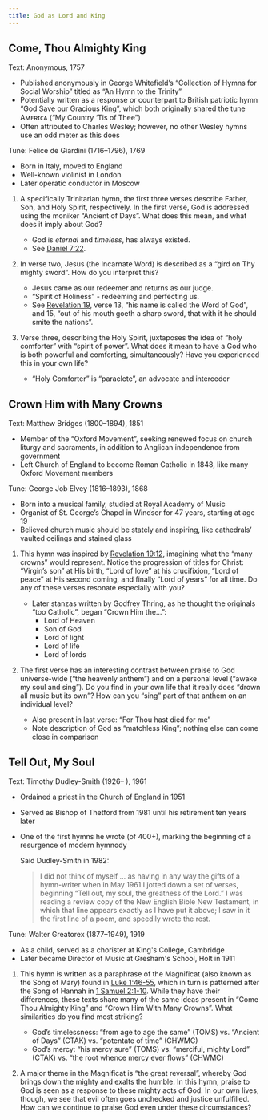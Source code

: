 ```yaml
---
title: God as Lord and King
---
```

## Come, Thou Almighty King

Text: Anonymous, 1757
 - Published anonymously in George Whitefield’s “Collection of Hymns for Social Worship” titled as “An Hymn to the Trinity”
 - Potentially written as a response or counterpart to British patriotic hymn “God Save our Gracious King”, which both originally shared the tune Aᴍᴇʀɪᴄᴀ (“My Country ‘Tis of Thee”)
 - Often attributed to Charles Wesley; however, no other Wesley hymns use an odd meter as this does

Tune: Felice de Giardini (1716–1796), 1769
 - Born in Italy, moved to England
 - Well-known violinist in London
 - Later operatic conductor in Moscow

1. A specifically Trinitarian hymn, the first three verses describe Father, Son, and Holy Spirit, respectively. In the first verse, God is addressed using the moniker “Ancient of Days”. What does this mean, and what does it imply about God?

	- God is *eternal* and *timeless*, has always existed.
	- See [Daniel 7:22](https://www.biblegateway.com/passage/?search=daniel+7%3A22&version=ESV).

1. In verse two, Jesus (the Incarnate Word) is described as a “gird on Thy mighty sword”. How do you interpret this?

	- Jesus came as our redeemer and returns as our judge.
	- “Spirit of Holiness” - redeeming and perfecting us.
	- See [Revelation 19](https://www.biblegateway.com/passage/?search=Revelation%2019&version=ESV), verse 13, “his name is called the Word of God”, and 15, “out of his mouth goeth a sharp sword, that with it he should smite the nations”.

1. Verse three, describing the Holy Spirit, juxtaposes the idea of “holy comforter” with “spirit of power”. What does it mean to have a God who is both powerful and comforting, simultaneously? Have you experienced this in your own life?

	- “Holy Comforter” is “paraclete”, an advocate and interceder

## Crown Him with Many Crowns

Text: Matthew Bridges (1800–1894), 1851
 - Member of the “Oxford Movement”, seeking renewed focus on church liturgy and sacraments, in addition to Anglican independence from government
 - Left Church of England to become Roman Catholic in 1848, like many Oxford Movement members

Tune: George Job Elvey (1816–1893), 1868
 - Born into a musical family, studied at Royal Academy of Music
 - Organist of St. George’s Chapel in Windsor for 47 years, starting at age 19
 - Believed church music should be stately and inspiring, like cathedrals’ vaulted ceilings and stained glass

1. This hymn was inspired by [Revelation 19:12](https://www.biblegateway.com/passage/?search=Revelation+19%3A12&version=ESV), imagining what the “many crowns” would represent. Notice the progression of titles for Christ: “Virgin’s son” at His birth, “Lord of love” at his crucifixion, “Lord of peace” at His second coming, and finally “Lord of years” for all time. Do any of these verses resonate especially with you?

	- Later stanzas written by Godfrey Thring, as he thought the originals “too Catholic”, began “Crown Him the…”:
		- Lord of Heaven
		- Son of God
		- Lord of light
		- Lord of life
		- Lord of lords

1. The first verse has an interesting contrast between praise to God universe-wide (“the heavenly anthem”) and on a personal level (“awake my soul and sing”). Do you find in your own life that it really does “drown all music but its own”? How can you “sing” part of that anthem on an individual level?

	- Also present in last verse: “For Thou hast died for me”
	- Note description of God as “matchless King”; nothing else can come close in comparison

## Tell Out, My Soul

Text: Timothy Dudley-Smith (1926– ), 1961
 - Ordained a priest in the Church of England in 1951
 - Served as Bishop of Thetford from 1981 until his retirement ten years later
 - One of the first hymns he wrote (of 400+), marking the beginning of a resurgence of modern hymnody

	Said Dudley-Smith in 1982:
	> I did not think of myself … as having in any way the gifts of a hymn-writer when in May 1961 I jotted down a set of verses, beginning “Tell out, my soul, the greatness of the Lord.” I was reading a review copy of the New English Bible New Testament, in which that line appears exactly as I have put it above; I saw in it the first line of a poem, and speedily wrote the rest.

Tune: Walter Greatorex (1877–1949), 1919
 - As a child, served as a chorister at King's College, Cambridge
 - Later became Director of Music at Gresham's School, Holt in 1911

1. This hymn is written as a paraphrase of the Magnificat (also known as the Song of Mary) found in [Luke 1:46-55](https://www.biblegateway.com/passage/?search=Luke+1:46-55), which in turn is patterned after the Song of Hannah in [1 Samuel 2:1-10](https://www.biblegateway.com/passage/?search=1%20Samuel%202:1-10). While they have their differences, these texts share many of the same ideas present in “Come Thou Almighty King” and “Crown Him With Many Crowns”. What similarities do you find most striking?

	- God’s timelessness: “from age to age the same” (TOMS) vs. “Ancient of Days” (CTAK) vs. “potentate of time” (CHWMC)
	- God’s mercy: “his mercy sure” (TOMS) vs. “merciful, mighty Lord” (CTAK) vs. “the root whence mercy ever flows” (CHWMC)

1. A major theme in the Magnificat is “the great reversal”, whereby God brings down the mighty and exalts the humble. In this hymn, praise to God is seen as a response to these mighty acts of God. In our own lives, though, we see that evil often goes unchecked and justice unfulfilled. How can we continue to praise God even under these circumstances?
